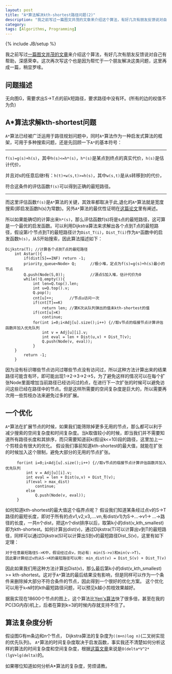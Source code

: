 ```yaml
---
layout: post
title: "A*算法解决kth-shortest路径问题(2)"
description: "我之前写过一篇图文并茂的文章来介绍这个算法，有好几次有朋友反馈说对自己有帮助，深感荣幸。这次再次写这个也是因为帮忙于一个朋友解决这类问题，这里再成一篇，稍显罗嗦。"
category: 
tags: [Algorithms, Programming]
---
```

{% include JB/setup %}

我之前写过[一篇图文并茂的文章](http://cyukang.com/2010/08/02/astart-k-shortest-path.html)来介绍这个算法，有好几次有朋友反馈说对自己有帮助，深感荣幸。这次再次写这个也是因为帮忙于一个朋友解决这类问题，这里再成一篇，稍显罗嗦。


## 问题描述

无向图G，需要求出S->T点的前k短路径，要求路径中没有环。(所有的边的权值不为负)

## A\*算法求解kth-shortest问题

`A*`算法已经被广泛运用于路径规划问题中，同时`A*`算法作为一种启发式算法的框架，可用于多种搜索问题，还是先回顾一下`A*`的基本符号：

--------

`f(s)=g(s)+h(s)`，其中`h(s)<=h*(s)`，`h*(s)`是某点到终点的真实代价，`h(s)`是估计代价，

并且对s的任意后继t有：`h(t)+w(s,t)>=h(s)`，其中`w(s,t)`是从s转移到t的代价，

符合这条件的评估函数`f(s)`可以得到正确的最短路径。

--------

而这里评估函数`f(s)`是`A*`算法的关键，其效率都取决于此,退化的`A*`算法就是宽度搜索(即启发函数h(s)为常数)。另外`A*`算法的最优性证明在[这篇论文](http://www.cs.auckland.ac.nz/compsci767s2c/projectReportExamples.d/astarNilsson.pdf)里有阐述。

所以如果能确切的计算出来`h*(s)`，那么评估函数f(s)将是s点的最短路径，这可算是一个最优的启发函数。可以利用Dijkstra算法来求解出各个点到T点的最短路径，假设第i个节点到T的最短路径计为`Dist_T(i)`，`Dist_T(i)`作为`A*`函数中的启发函数`h(s)`，从S开始搜索，因此算法描述如下：

	Dijkstra(T); //计算各个点到T点的最短路径
        int Astar(){
            if(dist[S]==INF) return -1;
            priority_queue<Node> Q;      //极小堆，定点为f(s)=g(s)+h(s)最小的节点
            Q.push(Node(S,0));           //源点S加入堆，估计代价为0
            while(!Q.empty()){
                int len=Q.top().len;
                int u=Q.top().v;
                Q.pop();
                cnt[u]++;       //节点u访问一次
                if(cnt[T]==K)
                    return len; //第K次从队列弹出的值未kth-shortest的值
                if(cnt[u]>K) 
                    continue;
                for(int i=0;i<Adj[u].size();i++) {//取v节点的临接节点计算评估函数并加入优先队列 
                    int v = Adj[u][i].v;
                    int eval = len + Dist(u,v) + Dist_T(v);
                    Q.push(Node(v, eval));
                }
        }
            return -1;
        }
    

因为没有标识哪些节点访问过哪些节点没有访问过，所以这种方法计算出来的结果路径可能含有环，即可能出现1->2->3->2->5，为了避免这样的情况可以在每个扩张Node里面增加当前路径已经访问过的点，在进行下一次扩张的时候可以避免访问这些已经在路径中的节点。但是这样所需要的空间复杂度是巨大的，所以需要再次用一些剪枝办法来避免过多的扩展。

## 一个优化

`A*`算法在扩展节点的时候，如果我们能筛除掉更多无用的节点，那么都可以利于减少搜索的空间复杂度和时间复杂度。当k取值较小的时候，即当我们并不需要知道所有路径长度和其排序，而只需要知道前k(假设k<=10)段的路径，这里加上一个剪枝会有很大的优化。 假设我们事前知道kth-shortest的最大值，就能在扩张的时候加入这个限制，避免大部分的无用的节点扩张。

         for(int i=0;i<Adj[u].size();i++) {//取v节点的临接节点计算评估函数并加入优先队列 
             int v = Adj[u][i].v;
             int eval = len + Dist(u,v) + Dist_T(v);
             if(eval > max_dist) 
                 continue;
             else 
                 Q.push(Node(v, eval));
         }

如何知道kth-shortest的最大值这个临界点呢？ 假设我们知道某条经过点v的S->T路径的最短长度，即对于所有的点v1,v2,v3,....vn,有dist(v1)为S->...->v1-> ...->路径的长度，一共n个dist，把这n个dist排序以后，取第k小的dist(v_kth_smallest)即为kth-shortest。如何计算出dist(v)，通过Dijkstra(T)可以计算出v到T的最短路径，同样可以通过Dijkstra(S)可以计算出S到v的最短路径Dist_S(v)，这里有如下定理：
  
    对于任意最短路径S->K中，假设经过点v，则必有: min(S->v)和min(v->T)。
    因此要计算经过v的从S->K的最短路径可以用: min_dist(v) = Dist_S(v) + Dist_T(v)

因此如果我们用这种方法计算出Dist(v)，那么最后第k小的dist(v_kth_smallest) >= kth-shortest。这对于`A*`算法的最后结果没有影响，但是同样可以作为一个条件来删除掉大部分不符合条件的节点，因此得到一个很好的优化方案。
这个优化可以用于`k<N`时的kth最短路径问题，可以预见k越小剪枝效果越好。

据我实现在18600个节点的图上，这个算法比[Yen's算法](http://mansci.journal.informs.org/content/17/11/712.abstract)快了很多倍，甚至在我的PC(3G内存)机上，后者在算到k=3的时候内存就支持不住了。


## 算法复杂度分析
假设图G有m条边和n个节点，
Dijkstra算法的复杂度为`((m+n)log n)`(二叉树实现的优先队列)。
`A*`算法的时间复杂度取决于启发函数，事实我还不清楚如何分析这样的算法的时间复杂度和空间复杂度，根据[这篇文章](http://richardxx.yo2.cn/articles/%E6%9C%80%E7%9F%AD%E8%B7%AFdijkstra%E7%AE%97%E6%B3%95%E7%9A%84%E4%B8%80%E4%BA%9B%E6%89%A9%E5%B1%95%E9%97%AE%E9%A2%98.html)来说是`O(delta*V^2*(lgV+lg(delta)`的。

如果哪位知道如何分析A*算法的复杂度，劳烦请教。

